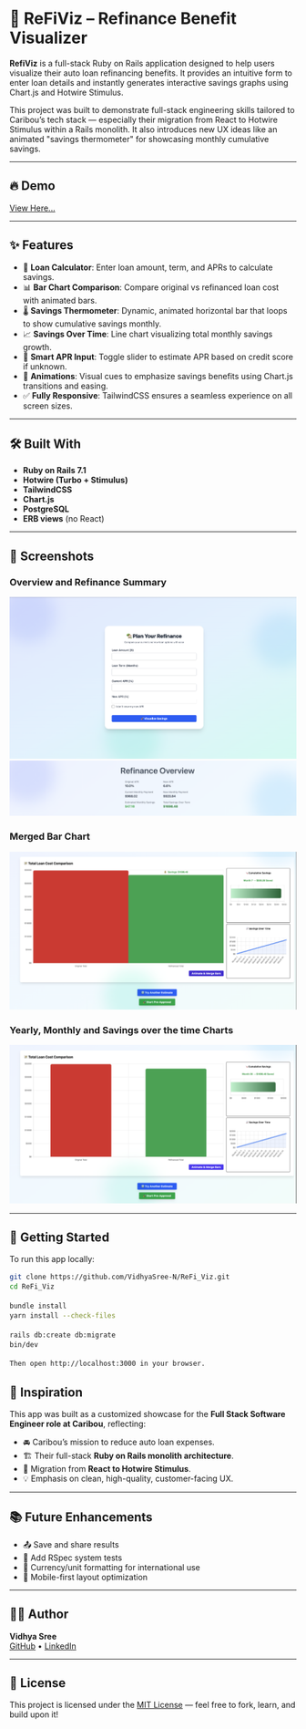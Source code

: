 # 💸 ReFiViz – Refinance Benefit Visualizer

**RefiViz** is a full-stack Ruby on Rails application designed to help users visualize their auto loan refinancing benefits. It provides an intuitive form to enter loan details and instantly generates interactive savings graphs using Chart.js and Hotwire Stimulus.

This project was built to demonstrate full-stack engineering skills tailored to Caribou’s tech stack — especially their migration from React to Hotwire Stimulus within a Rails monolith. It also introduces new UX ideas like an animated "savings thermometer" for showcasing monthly cumulative savings.

---

## 🔥 Demo

[View Here...](https://youtu.be/2Z9kg8TkqgY)

---

## ✨ Features

- 🎯 **Loan Calculator**: Enter loan amount, term, and APRs to calculate savings.
- 📊 **Bar Chart Comparison**: Compare original vs refinanced loan cost with animated bars.
- 🌡️ **Savings Thermometer**: Dynamic, animated horizontal bar that loops to show cumulative savings monthly.
- 📈 **Savings Over Time**: Line chart visualizing total monthly savings growth.
- 🧠 **Smart APR Input**: Toggle slider to estimate APR based on credit score if unknown.
- 💫 **Animations**: Visual cues to emphasize savings benefits using Chart.js transitions and easing.
- ✅ **Fully Responsive**: TailwindCSS ensures a seamless experience on all screen sizes.

---

## 🛠️ Built With

- **Ruby on Rails 7.1**
- **Hotwire (Turbo + Stimulus)**
- **TailwindCSS**
- **Chart.js**
- **PostgreSQL**
- **ERB views** (no React)

---

## 📸 Screenshots

### Overview and Refinance Summary
![Overview](screenshots/overview.png)
![Refi Summary](screenshots/Refinance.png)

### Merged Bar Chart
![Merged Bars](screenshots/Graphs_2.png)

### Yearly, Monthly and Savings over the time Charts
![Savings Charts](screenshots/Graphs_1.png)

---

## 🚀 Getting Started

To run this app locally:

```bash
git clone https://github.com/VidhyaSree-N/ReFi_Viz.git
cd ReFi_Viz

bundle install
yarn install --check-files

rails db:create db:migrate
bin/dev

Then open http://localhost:3000 in your browser.
```


## 🧠 Inspiration

This app was built as a customized showcase for the **Full Stack Software Engineer role at Caribou**, reflecting:

- 🚘 Caribou’s mission to reduce auto loan expenses.
- 🏗️ Their full-stack **Ruby on Rails monolith architecture**.
- 🔁 Migration from **React to Hotwire Stimulus**.
- 💡 Emphasis on clean, high-quality, customer-facing UX.

---

## 📚 Future Enhancements

- 📤 Save and share results
- 🧪 Add RSpec system tests
- 🔄 Currency/unit formatting for international use
- 📱 Mobile-first layout optimization

---

## 👩‍💻 Author

**Vidhya Sree**  
[GitHub](https://github.com/VidhyaSree-N) • [LinkedIn](https://linkedin.com/in/vidhyasree)

---

## 📄 License

This project is licensed under the [MIT License](LICENSE) — feel free to fork, learn, and build upon it!
